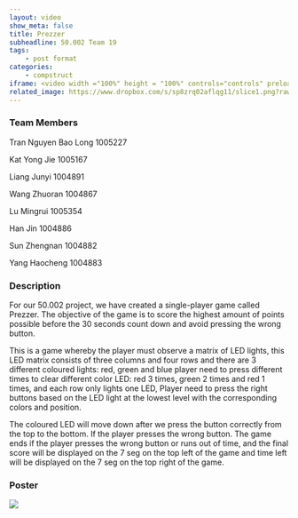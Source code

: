 ```yaml
---
layout: video
show_meta: false
title: Prezzer
subheadline: 50.002 Team 19
tags:
    - post format
categories:
    - compstruct
iframe: <video width ="100%" height = "100%" controls="controls" preload="metadata" src="https://www.dropbox.com/s/tv9grs01s32fut3/1dvideo.mp4?raw=1#t=0.5"> Your browser does not support the HTML5 Video element.</video>
related_image: https://www.dropbox.com/s/sp8zrq02aflqg11/slice1.png?raw=1
---
```


### Team Members
Tran Nguyen Bao Long  1005227

Kat Yong Jie 1005167

Liang Junyi 1004891

Wang Zhuoran 1004867

Lu Mingrui 1005354

Han Jin  1004886

Sun Zhengnan  1004882

Yang Haocheng 1004883


### Description

For our 50.002 project, we have created a single-player game called Prezzer. The objective of the game is to score the highest amount of points possible before the 30 seconds count down and avoid pressing the wrong button. 

This is a game whereby the player must observe a matrix of LED lights, this LED matrix consists of three columns and four rows and there are 3 different coloured lights: red, green and blue player need to press different times to clear different color LED: red 3 times, green 2 times and red 1 times, and each row only lights one LED, Player need to press the right buttons based on the LED light at the lowest level with the corresponding colors and position.

The coloured LED will move down after we press the button correctly from the top to the bottom. If the player presses the wrong button. The game ends if the player presses the wrong button or runs out of time, and the final score will be displayed on the 7 seg on the top left of the game and time left will be displayed on the 7 seg on the top right of the game.

### Poster

<img src="https://www.dropbox.com/s/uvjhcty25uwf76o/1D%20Checkoff%204_%20Poster%20and%20Video_1D%2018_attempt_2022-04-18-22-16-53_50.002%201D%20Team%2018%20Poster.png?raw=1" />